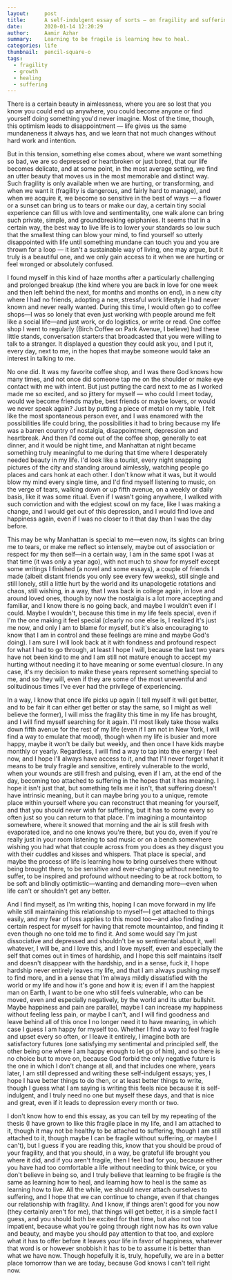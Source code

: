 ```yaml
---
layout:     post
title:      A self-indulgent essay of sorts — on fragility and suffering
date:       2020-01-14 12:20:29
author:     Aamir Azhar
summary:    Learning to be fragile is learning how to heal.
categories: life
thumbnail:  pencil-square-o
tags:
  - fragility
  - growth
  - healing
  - suffering
---
```

There is a certain beauty in aimlessness, where you are so lost that you know you could end up anywhere, you could become anyone or find yourself doing something you'd never imagine. Most of the time, though, this optimism leads to disappointment — life gives us the same mundaneness it always has, and we learn that not much changes without hard work and intention.

But in this tension, something else comes about, where we want something so bad, we are so depressed or heartbroken or just bored, that our life becomes delicate, and at some point, in the most average setting, we find an utter beauty that moves us in the most memorable and distinct way. Such fragility is only available when we are hurting, or transforming, and when we want it (fragility is dangerous, and fairly hard to manage), and when we acquire it, we become so sensitive in the best of ways — a flower or a sunset can bring us to tears or make our day, a certain tiny social experience can fill us with love and sentimentality, one walk alone can bring such private, simple, and groundbreaking epiphanies. It seems that in a certain way, the best way to live life is to lower your standards so low such that the smallest thing can blow your mind, to find yourself so utterly disappointed with life until something mundane can touch you and you are thrown for a loop — it isn't a sustainable way of living, one may argue, but it truly is a beautiful one, and we only gain access to it when we are hurting or feel wronged or absolutely confused.

I found myself in this kind of haze months after a particularly challenging and prolonged breakup (the kind where you are back in love for one week and then left behind the next, for months and months on end), in a new city where I had no friends, adopting a new, stressful work lifestyle I had never known and never really wanted. During this time, I would often go to coffee shops—I was so lonely that even just working with people around me felt like a social life—and just work, or do logistics, or write or read. One coffee shop I went to regularly (Birch Coffee on Park Avenue, I believe) had these little stands, conversation starters that broadcasted that you were willing to talk to a stranger. It displayed a question they could ask you, and I put it, every day, next to me, in the hopes that maybe someone would take an interest in talking to me.

No one did. It was my favorite coffee shop, and I was there God knows how many times, and not once did someone tap me on the shoulder or make eye contact with me with intent. But just putting the card next to me as I worked made me so excited, and so jittery for myself — who could I meet today, would we become friends maybe, best friends or maybe lovers, or would we never speak again? Just by putting a piece of metal on my table, I felt like the most spontaneous person ever, and I was enamored with the possibilities life could bring, the possibilities it had to bring because my life was a barren country of nostalgia, disappointment, depression and heartbreak. And then I'd come out of the coffee shop, generally to eat dinner, and it would be night time, and Manhattan at night became something truly meaningful to me during that time where I desperately needed beauty in my life. I'd look like a tourist, every night snapping pictures of the city and standing around aimlessly, watching people go places and cars honk at each other. I don't know what it was, but it would blow my mind every single time, and I'd find myself listening to music, on the verge of tears, walking down or up fifth avenue, on a weekly or daily basis, like it was some ritual. Even if I wasn't going anywhere, I walked with such conviction and with the edgiest scowl on my face, like I was making a change, and I would get out of this depression, and I would find love and happiness again, even if I was no closer to it that day than I was the day before.

This may be why Manhattan is special to me—even now, its sights can bring me to tears, or make me reflect so intensely, maybe out of association or respect for my then self—in a certain way, I am in the same spot I was at that time (it was only a year ago), with not much to show for myself except some writings I finished (a novel and some essays), a couple of friends I made (albeit distant friends you only see every few weeks), still single and still lonely, still a little hurt by the world and its unapologetic rotations and chaos, still wishing, in a way, that I was back in college again, in love and around loved ones, though by now the nostalgia is a lot more accepting and familiar, and I know there is no going back, and maybe I wouldn't even if I could. Maybe I wouldn't, because this time in my life feels special, even if I'm the one making it feel special (clearly no one else is, I realized it's just me now, and only I am to blame for myself, but it's also encouraging to know that I am in control and these feelings are mine and maybe God's doing). I am sure I will look back at it with fondness and profound respect for what I had to go through, at least I hope I will, because the last two years have not been kind to me and I am still not mature enough to accept my hurting without needing it to have meaning or some eventual closure. In any case, it's my decision to make these years represent something special to me, and so they will, even if they are some of the most uneventful and solitudinous times I've ever had the privilege of experiencing.

In a way, I know that once life picks up again (I tell myself it will get better, and to be fair it can either get better or stay the same, so I might as well believe the former), I will miss the fragility this time in my life has brought, and I will find myself searching for it again. I'll most likely take those walks down fifth avenue for the rest of my life (even if I am not in New York, I will find a way to emulate that mood), though when my life is busier and more happy, maybe it won't be daily but weekly, and then once I have kids maybe monthly or yearly. Regardless, I will find a way to tap into the energy I feel now, and I hope I'll always have access to it, and that I'll never forget what it means to be truly fragile and sensitive, entirely vulnerable to the world, when your wounds are still fresh and pulsing, even if I am, at the end of the day, becoming too attached to suffering in the hopes that it has meaning. I hope it isn't just that, but something tells me it isn't, that suffering doesn't have intrinsic meaning, but it can maybe bring you to a unique, remote place within yourself where you can reconstruct that meaning for yourself, and that you should never wish for suffering, but it has to come every so often just so you can return to that place. I'm imagining a mountaintop somewhere, where it snowed that morning and the air is still fresh with evaporated ice, and no one knows you're there, but you do, even if you're really just in your room listening to sad music or on a bench somewhere wishing you had what that couple across from you does as they disgust you with their cuddles and kisses and whispers. That place is special, and maybe the process of life is learning how to bring ourselves there without being brought there, to be sensitive and ever-changing without needing to suffer, to be inspired and profound without needing to be at rock bottom, to be soft and blindly optimistic—wanting and demanding more—even when life can't or shouldn't get any better.

And I find myself, as I'm writing this, hoping I can move forward in my life while still maintaining this relationship to myself—I get attached to things easily, and my fear of loss applies to this mood too—and also finding a certain respect for myself for having that remote mountaintop, and finding it even though no one told me to find it. And some would say I'm just dissociative and depressed and shouldn't be so sentimental about it, well whatever, I will be, and I love this, and I love myself, even and especially the self that comes out in times of hardship, and I hope this self maintains itself and doesn't disappear with the hardship, and in a sense, fuck it, I hope hardship never entirely leaves my life, and that I am always pushing myself to find more, and in a sense that I’m always mildly dissatisfied with the world or my life and how it's gone and how it is; even if I am the happiest man on Earth, I want to be one who still feels vulnerable, who can be moved, even and especially negatively, by the world and its utter bullshit. Maybe happiness and pain are parallel, maybe I can increase my happiness without feeling less pain, or maybe I can't, and I will find goodness and leave behind all of this once I no longer need it to have meaning, in which case I guess I am happy for myself too. Whether I find a way to feel fragile and upset every so often, or I leave it entirely, I imagine both are satisfactory futures (one satisfying my sentimental and principled self, the other being one where I am happy enough to let go of him), and so there is no choice but to move on, because God forbid the only negative future is the one in which I don't change at all, and that includes one where, years later, I am still depressed and writing these self-indulgent essays; yes, I hope I have better things to do then, or at least better things to write, though I guess what I am saying is writing this feels nice because it is self-indulgent, and I truly need no one but myself these days, and that is nice and great, even if it leads to depression every month or two.

I don't know how to end this essay, as you can tell by my repeating of the thesis (I have grown to like this fragile place in my life, and I am attached to it, though it may not be healthy to be attached to suffering, though I am still attached to it, though maybe I can be fragile without suffering, or maybe I can't), but I guess if you are reading this, know that you should be proud of your fragility, and that you should, in a way, be grateful life brought you where it did, and if you aren't fragile, then I feel bad for you, because either you have had too comfortable a life without needing to think twice, or you don't believe in being so, and I truly believe that learning to be fragile is the same as learning how to heal, and learning how to heal is the same as learning how to live. All the while, we should never attach ourselves to suffering, and I hope that we can continue to change, even if that changes our relationship with fragility. And I know, if things aren't good for you now (they certainly aren't for me), that things will get better, it is a simple fact I guess, and you should both be excited for that time, but also not too impatient, because what you're going through right now has its own value and beauty, and maybe you should pay attention to that too, and explore what it has to offer before it leaves your life in favor of happiness, whatever that word is or however snobbish it has to be to assume it is better than what we have now. Though hopefully it is, truly, hopefully, we are in a better place tomorrow than we are today, because God knows I can't tell right now.

